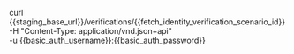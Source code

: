 
curl {{staging_base_url}}/verifications/{{fetch_identity_verification_scenario_id}} \
    -H "Content-Type: application/vnd.json+api" \
    -u  {{basic_auth_username}}:{{basic_auth_password}}
